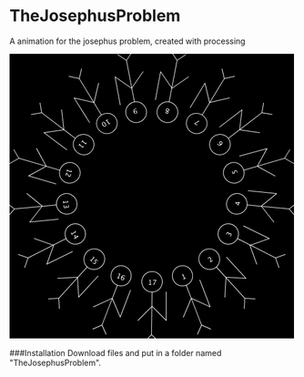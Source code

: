 # TheJosephusProblem
A animation for the josephus problem, created with processing 

![Alt Text](https://github.com/onurozdamar/TheJosephusProblem/blob/main/josephus.gif?raw=true)

###Installation
Download files and put in a folder named "TheJosephusProblem".
